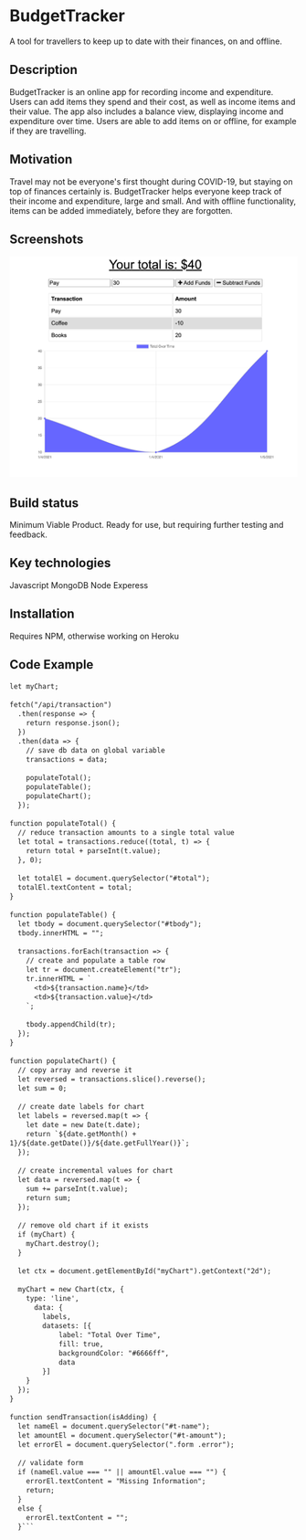 # BudgetTracker
A tool for travellers to keep up to date with their finances, on and offline.

## Description
BudgetTracker is an online app for recording income and expenditure.  Users can add items they spend and their cost, as well as income items and their value.  The app also includes a balance view, displaying income and expenditure over time.  Users are able to add items on or offline, for example if they are travelling.

## Motivation
Travel may not be everyone's first thought during COVID-19, but staying on top of finances certainly is.  BudgetTracker helps everyone keep track of their income and expenditure, large and small.  And with offline functionality, items can be added immediately, before they are forgotten.

## Screenshots

![BudgetTracker Screenshot](./public/images/BudgetTracker.png)

## Build status
Minimum Viable Product. Ready for use, but requiring further testing and feedback.

## Key technologies
Javascript
MongoDB
Node Experess

## Installation
Requires NPM, otherwise working on Heroku

## Code Example
```let transactions = [];
let myChart;

fetch("/api/transaction")
  .then(response => {
    return response.json();
  })
  .then(data => {
    // save db data on global variable
    transactions = data;

    populateTotal();
    populateTable();
    populateChart();
  });

function populateTotal() {
  // reduce transaction amounts to a single total value
  let total = transactions.reduce((total, t) => {
    return total + parseInt(t.value);
  }, 0);

  let totalEl = document.querySelector("#total");
  totalEl.textContent = total;
}

function populateTable() {
  let tbody = document.querySelector("#tbody");
  tbody.innerHTML = "";

  transactions.forEach(transaction => {
    // create and populate a table row
    let tr = document.createElement("tr");
    tr.innerHTML = `
      <td>${transaction.name}</td>
      <td>${transaction.value}</td>
    `;

    tbody.appendChild(tr);
  });
}

function populateChart() {
  // copy array and reverse it
  let reversed = transactions.slice().reverse();
  let sum = 0;

  // create date labels for chart
  let labels = reversed.map(t => {
    let date = new Date(t.date);
    return `${date.getMonth() + 1}/${date.getDate()}/${date.getFullYear()}`;
  });

  // create incremental values for chart
  let data = reversed.map(t => {
    sum += parseInt(t.value);
    return sum;
  });

  // remove old chart if it exists
  if (myChart) {
    myChart.destroy();
  }

  let ctx = document.getElementById("myChart").getContext("2d");

  myChart = new Chart(ctx, {
    type: 'line',
      data: {
        labels,
        datasets: [{
            label: "Total Over Time",
            fill: true,
            backgroundColor: "#6666ff",
            data
        }]
    }
  });
}

function sendTransaction(isAdding) {
  let nameEl = document.querySelector("#t-name");
  let amountEl = document.querySelector("#t-amount");
  let errorEl = document.querySelector(".form .error");

  // validate form
  if (nameEl.value === "" || amountEl.value === "") {
    errorEl.textContent = "Missing Information";
    return;
  }
  else {
    errorEl.textContent = "";
  }```